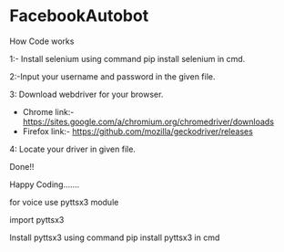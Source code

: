 # FacebookAutobot
How Code works

1:- Install selenium using command pip install selenium in cmd.

2:-Input your username and password in the given file.

3: Download webdriver for your browser.

- Chrome link:-https://sites.google.com/a/chromium.org/chromedriver/downloads
- Firefox link:- https://github.com/mozilla/geckodriver/releases

4: Locate your driver in given file.

Done!!

Happy Coding.......


for voice use pyttsx3 module

import pyttsx3

Install pyttsx3 using command pip install pyttsx3 in cmd

